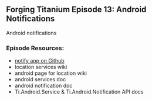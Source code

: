 ## Forging Titanium Episode 13: Android Notifications

Android notifications

### Episode Resources:

* [notify app on Github](https://github.com/appcelerator-developer-relations/Forging-Titanium/tree/master/ep-013/notify)
* location services wiki
* android page for location wiki
* android services doc
* android notification doc
* Ti.Android.Service & Ti.Android.Notification API docs
